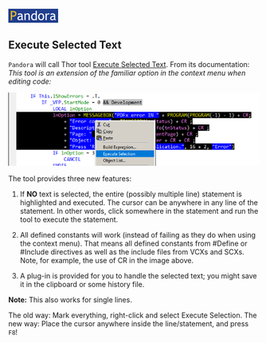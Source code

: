 [![Pandora](Images/pandora2.png)](../README.md)
## Execute Selected Text 

`Pandora` will call Thor tool [Execute Selected Text](https://github.com/VFPX/Thor/blob/master/Docs/NewsItems/Item_46.md). From its documentation:  
*This tool is an extension of the familiar option in the context menu when editing code:*  

![](Images/Item_46_ExecuteSelection.png)

The tool provides three new features:

1. If **NO** text is selected, the entire (possibly multiple line) statement is highlighted and executed. The cursor can be anywhere in any line of the statement. In other words, click somewhere in the statement and run the tool to execute the statement.

2. All defined constants will work (instead of failing as they do when using the context menu). That means all defined constants from #Define or #Include directives as well as the include files from VCXs and SCXs. Note, for example, the use of CR in the image above.

3. A plug-in is provided for you to handle the selected text; you might save it in the clipboard or some history file.

**Note:** This also works for single lines.

The old way: Mark everything, right-click and select Execute Selection. 
The new way: Place the cursor anywhere inside the line/statement, and press `F8`! 
